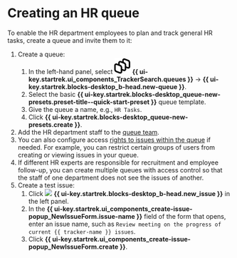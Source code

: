 # Creating an HR queue

To enable the HR department employees to plan and track general HR tasks, create a queue and invite them to it:

1. Create a queue:
   1. In the left-hand panel, select ![](../_assets/tracker/svg/queues-ni.svg) **{{ ui-key.startrek.ui_components_TrackerSearch.queues }}** → **{{ ui-key.startrek.blocks-desktop_b-head.new-queue }}**.
   1. Select the basic **{{ ui-key.startrek.blocks-desktop_queue-new-presets.preset-title--quick-start-preset }}** queue template.
   1. Give the queue a name, e.g., `HR Tasks`.
   1. Click **{{ ui-key.startrek.blocks-desktop_queue-new-presets.create }}**.
1. Add the HR department staff to the [queue team](manager/queue-team.md).
1. You can also configure access [rights to issues within the queue](manager/queue-access.md) if needed. For example, you can restrict certain groups of users from creating or viewing issues in your queue.
1. If different HR experts are responsible for recruitment and employee follow-up, you can create multiple queues with access control so that the staff of one department does not see the issues of another.
1. Create a test issue:
   1. Click ![](../_assets/tracker/svg/icon-add.svg) **{{ ui-key.startrek.blocks-desktop_b-head.new_issue }}** in the left panel.
   1. In the **{{ ui-key.startrek.ui_components_create-issue-popup_NewIssueForm.issue-name }}** field of the form that opens, enter an issue name, such as `Review meeting on the progress of current {{ tracker-name }} issues`.
   1. Click **{{ ui-key.startrek.ui_components_create-issue-popup_NewIssueForm.create }}**.

